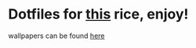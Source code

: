 # Dotfiles for [this](https://www.reddit.com/r/unixporn/comments/pdimwj/bspwm_barless_dracula/) rice, enjoy!

wallpapers can be found [here](https://github.com/ProbablyPinata/Wallpapers)
